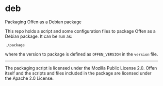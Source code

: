 # deb

Packaging Offen as a Debian package

This repo holds a script and some configuration files to package Offen as a Debian package. It can be run as:

```
./package
```

where the version to package is defined as `OFFEN_VERSION` in the `version` file.

---

The packaging script is licensed under the Mozilla Public License 2.0. Offen itself and the scripts and files included in the package are licensed under the Apache 2.0 License.
